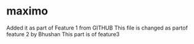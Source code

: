 # maximo
Added it as part of Feature 1 from GITHUB
This file is changed as partof feature 2 by Bhushan
This part is of feature3